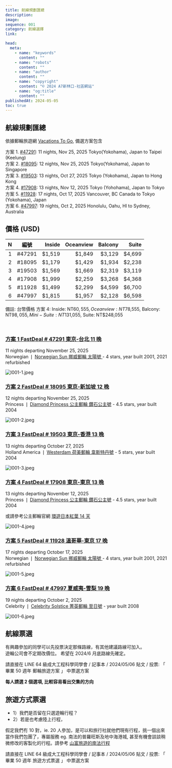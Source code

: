 ```yaml
---
title: 航線規劃匯總
description:
image:
sequence: 001
category: 航線選擇
link:

head:
  meta:
    - name: "keywords"
      content: ""
    - name: "robots"
      content: ""
    - name: "author"
      content: ""
    - name: "copyright"
      content: "© 2024 A7新林口-社區網站"
    - name: "og:title"
      content: ""
publishedAt: 2024-05-05
toc: true
---
```


## 航線規劃匯總

依據郵輪旅遊網 <a href="https://www.vacationstogo.com/">Vacations To Go</a>, 備選方案包含

方案 1. <a href="https://www.vacationstogo.com/fastdeal.cfm?deal=47291">#47291</a>: 11 nights, Nov 25, 2025 Tokyo(Yokohama), Japan to Taipei (Keelung)  
方案 2. <a href="https://www.vacationstogo.com/fastdeal.cfm?deal=18095">#18095</a>: 12 nights, Nov 25, 2025 Tokyo(Yokohama), Japan to Singapore  
方案 3. <a href="https://www.vacationstogo.com/fastdeal.cfm?deal=19503">#19503</a>: 13 nights, Oct 27, 2025 Tokyo (Yokohama), Japan to Hong Kong  
方案 4. <a href="https://www.vacationstogo.com/fastdeal.cfm?deal=17908&sp=y">#17908</a>: 13 nights, Nov 12, 2025 Tokyo (Yohohama), Japan to Tokyo  
方案 5. <a href="https://www.vacationstogo.com/fastdeal.cfm?deal=11928">#11928</a>: 17 nights, Oct 17, 2025 Vancouver, BC Canada to Tokyo (Yokohama), Japan  
方案 6. <a href="https://www.vacationstogo.com/fastdeal.cfm?deal=47997">#47997</a>: 19 nights, Oct 2, 2025 Honolulu, Oahu, Hl to Sydney, Australia

## 價格 (USD)

|  N  |  編號  | Inside | Oceanview | Balcony |  Suite |
| :-: | :----: | -----: | --------: | ------: | -----: |
|  1  | #47291 | $1,519 |    $1,849 |  $3,129 | $4,699 |
|  2  | #18095 | $1,179 |    $1,429 |  $1,934 | $2,238 |
|  3  | #19503 | $1,569 |    $1,669 |  $2,319 | $3,119 |
|  4  | #17908 | $1,999 |    $2,259 |  $3,268 | $4,368 |
|  5  | #11928 | $1,499 |    $2,299 |  $4,599 | $6,700 |
|  6  | #47997 | $1,815 |    $1,957 |  $2,128 | $6,598 |

備註: 台幣價格 方案 4: Inside: NT$60,555, Oceanview: NT$78,555, Balcony: NT$98,055, Mini-Suite: NT$131,055, Suite: NT$248,055

<br>

### <a href="https://www.vacationstogo.com/fastdeal.cfm?deal=47291"> 方案 1 FastDeal # 47291 東京-台北 11 晚 </a>

11 nights departing November 25, 2025  
Norwegian ❘ <a href="https://www.ncl.com/in/en/cruise-ship/sun"> Norwegian Sun 挪威郵輪 太陽號 </a> - 4 stars, year built 2001, 2021 refurbished

![l001-1.jpeg](/images/line/l001-1.jpeg)

### <a href="https://www.vacationstogo.com/fastdeal.cfm?deal=18095"> 方案 2 FastDeal # 18095 東京-新加坡 12 晚 </a>

12 nights departing November 25, 2025  
Princess ❘ <a href="https://www.princess.com/en-int/ships-and-experience/ships/di-diamond-princess"> Diamond Princess 公主郵輪 鑽石公主號</a> - 4.5 stars, year built 2004

![l001-2.jpeg](/images/line/l001-2.jpeg)

### <a href="https://www.vacationstogo.com/fastdeal.cfm?deal=19503"> 方案 3 FastDeal # 19503 東京-香港 13 晚 </a>

13 nights departing October 27, 2025  
Holland America ❘ <a href="https://www.hollandamerica.com/en/cruise-ships/westerdam/7"> Westerdam 荷美郵輪 韋斯特丹號</a> - 5 stars, year built 2004

![l001-3.jpeg](/images/line/l001-3.jpeg)

### <a href="https://www.vacationstogo.com/fastdeal.cfm?deal=17908&sp=y"> 方案 4 FastDeal # 17908 東京-東京 13 晚 </a>

13 nights departing November 12, 2025  
Princess ❘ <a href="https://www.princess.com/en-int/ships-and-experience/ships/di-diamond-princess"> Diamond Princess 公主郵輪 鑽石公主號</a> - 4.5 stars, year built 2004

或請參考公主郵輪官網 <a href="https://princesscruises.com.tw/cruise_trip/M534">環遊日本紅葉 14 天</a>

![l001-4.jpeg](/images/line/l001-4.jpeg)

### <a href="https://www.vacationstogo.com/fastdeal.cfm?deal=11928"> 方案 5 FastDeal # 11928 溫哥華-東京 17 晚 </a>

17 nights departing October 17, 2025  
Norwegian ❘ <a href="https://www.ncl.com/in/en/cruise-ship/sun"> Norwegian Sun 挪威郵輪 太陽號 </a> - 4 stars, year built 2001, 2021 refurbished

![l001-5.jpeg](/images/line/l001-5.png)

### <a href="https://www.vacationstogo.com/fastdeal.cfm?deal=47997"> 方案 6 FastDeal # 47997 夏威夷-雪梨 19 晚 </a>

19 nights departing October 2, 2025  
Celebrity ❘ <a href="https://www.celebritycruises.com/cruise-ships/celebrity-solstice?icid=xplrsh_wrnssn_sls_hm_other_155"> Celebrity Solstice 菁英郵輪 至日號</a> - year built 2008

![l001-6.jpeg](/images/line/l001-6.jpeg)

## 航線票選

有興趣參加的同學可以先投票決定那條路線，有其他建議路線可加入。  
遊輪公司會不定期改價位。
希望在 2024/6 月底路線先確定。

請直接在 LINE 64 級成大工程科學同學會 / 記事本 / 2024/05/06 貼文 / 投票: 「 畢業 50 週年 郵輪旅遊方案 」 中票選方案

**每人請選 2 個選項, 比較容易看出交集的方向**

## 旅遊方式票選

- 1）我們是否留在只選遊輪行程？
- 2）若是也考慮陸上行程，

假定我們𠕇 10 對，ie. 20 人參加，是可以和旅行社就他們現有行程，挑一個出來當作我們包團了，專屬服務
eg. 南法的普羅旺斯及地中海港城, 甚至有機會談談稍微修改的客製化的行程。請參考 <a href="https://www.travel4u.com.tw/group/itinerary/NCE1023EK/">山富旅遊的南法行程</a>

請直接在 LINE 64 級成大工程科學同學會 / 記事本 / 2024/05/06 貼文 / 投票: 「 畢業 50 週年 旅遊方式票選 」 中票選方案
